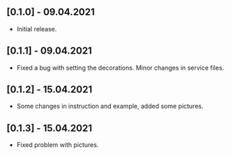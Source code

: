 ## [0.1.0] - 09.04.2021
* Initial release.

## [0.1.1] - 09.04.2021
* Fixed a bug with setting the decorations. Minor changes in service files.

## [0.1.2] - 15.04.2021
* Some changes in instruction and example, added some pictures.

## [0.1.3] - 15.04.2021
* Fixed problem with pictures.
